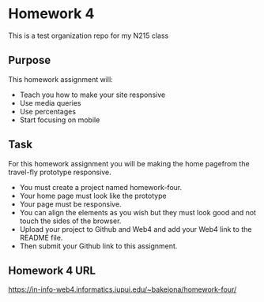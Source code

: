 # Homework 4

This is a test organization repo for my N215 class

## Purpose

This homework assignment will:

- Teach you how to make your site responsive
- Use media queries
- Use percentages
- Start focusing on mobile

## Task

For this homework assignment you will be making the home pagefrom the travel-fly prototype responsive.

- You must create a project named homework-four.
- Your home page must look like the prototype
- Your page must be responsive. 
- You can align the elements as you wish but they must look good and not touch the sides of the browser.
- Upload your project to Github and Web4 and add your Web4 link to the README file. 
- Then submit your Github link to this assignment. 

## Homework 4 URL

https://in-info-web4.informatics.iupui.edu/~bakejona/homework-four/
